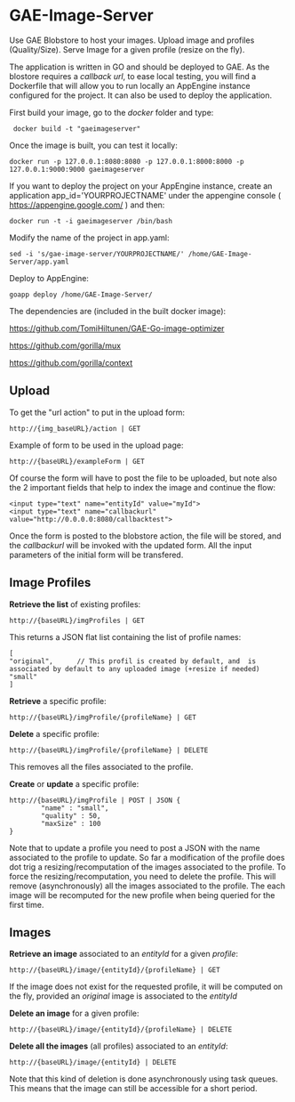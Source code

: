 GAE-Image-Server
================

Use GAE Blobstore to host your images. Upload image and profiles (Quality/Size). Serve Image for a given profile (resize on the fly).

The application is written in GO and should be deployed to GAE. As the blostore requires a *callback url*, to ease local testing, you will find a Dockerfile that will allow you to run locally an AppEngine instance configured for the project. It can also be used to deploy the application.

First build your image, go to the *docker* folder and type:

``` docker build -t "gaeimageserver"```

Once the image is built, you can test it locally:

```docker run -p 127.0.0.1:8080:8080 -p 127.0.0.1:8000:8000 -p 127.0.0.1:9000:9000 gaeimageserver```

If you want to deploy the project on your AppEngine instance, create an application app_id='YOURPROJECTNAME' under the appengine console ( https://appengine.google.com/ ) and then:

```docker run -t -i gaeimageserver /bin/bash```

Modify the name of the project in app.yaml:

```sed -i 's/gae-image-server/YOURPROJECTNAME/' /home/GAE-Image-Server/app.yaml```

Deploy to AppEngine:

```goapp deploy /home/GAE-Image-Server/```

The dependencies are (included in the built docker image):

https://github.com/TomiHiltunen/GAE-Go-image-optimizer

https://github.com/gorilla/mux

https://github.com/gorilla/context


## Upload
To get the "url action" to put in the upload form:

```http://{img_baseURL}/action | GET```

Example of form to be used in the upload page:

```http://{baseURL}/exampleForm | GET```

Of course the form will have to post the file to be uploaded, but note also the 2 important fields  that help to index the image and continue the flow:
```
<input type="text" name="entityId" value="myId">
<input type="text" name="callbackurl" value="http://0.0.0.0:8080/callbacktest">
```

Once the form is posted to the blobstore action, the file will be stored, and the *callbackurl* will be invoked with the updated form. All the input parameters of the initial form will be transfered.

## Image Profiles
**Retrieve the list** of existing profiles:

```http://{baseURL}/imgProfiles | GET```

This returns a JSON flat list containing the list of profile names:

```
[
"original",      // This profil is created by default, and  is associated by default to any uploaded image (+resize if needed)
"small"
]
```

**Retrieve** a specific profile:

```http://{baseURL}/imgProfile/{profileName} | GET```

**Delete** a specific profile:

```http://{baseURL}/imgProfile/{profileName} | DELETE```

This removes all the files associated to the profile.

**Create** or **update** a specific profile:
```
http://{baseURL}/imgProfile | POST | JSON {
        "name" : "small",
        "quality" : 50,
        "maxSize" : 100
}
```

Note that to update a profile you need to post a JSON with the name associated to the profile to update. So far a modification of the profile does dot trig a resizing/recomputation of the images associated to the profile. To force the resizing/recomputation, you need to delete the profile. This will remove (asynchronously) all the images associated to the profile. The each image will be recomputed for the new profile when being queried for the first time.

## Images
**Retrieve an image** associated to an *entityId* for a given *profile*:

```http://{baseURL}/image/{entityId}/{profileName} | GET```

If the image does not exist for the requested profile, it will be computed on the fly, provided an *original* image is associated to the *entityId*

**Delete an image** for a given profile:

```http://{baseURL}/image/{entityId}/{profileName} | DELETE```

**Delete all the images** (all profiles) associated to an *entityId*:

```http://{baseURL}/image/{entityId} | DELETE```

Note that this kind of deletion is done asynchronously using task queues. This means that the image can still be accessible for a short period.

